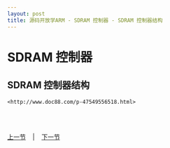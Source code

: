 ```yaml
---
layout: post
title: 源码开放学ARM - SDRAM 控制器 - SDRAM 控制器结构
---
```


# SDRAM 控制器

## SDRAM 控制器结构

	<http://www.doc88.com/p-47549556518.html>
	

<br> <br> 
<div> <a href="chp6-3.html">上一节</a> &nbsp;&nbsp; | &nbsp;&nbsp; <a href="chp6-5.html">下一节</a> </div> <br> <br>